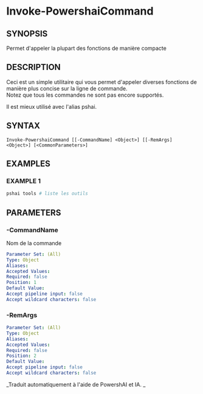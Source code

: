 ﻿---
external help file: powershai-help.xml
schema: 2.0.0
powershai: true
---

# Invoke-PowershaiCommand

## SYNOPSIS <!--!= @#Synop !-->
Permet d'appeler la plupart des fonctions de manière compacte

## DESCRIPTION <!--!= @#Desc !-->
Ceci est un simple utilitaire qui vous permet d'appeler diverses fonctions de manière plus concise sur la ligne de commande.  
Notez que tous les commandes ne sont pas encore supportés.

Il est mieux utilisé avec l'alias pshai.

## SYNTAX <!--!= @#Syntax !-->

```
Invoke-PowershaiCommand [[-CommandName] <Object>] [[-RemArgs] <Object>] [<CommonParameters>]
```

## EXAMPLES <!--!= @#Ex !-->

### EXAMPLE 1
```powershell
pshai tools # liste les outils
```


## PARAMETERS <!--!= @#Params !-->

### -CommandName
Nom de la commande

```yml
Parameter Set: (All)
Type: Object
Aliases: 
Accepted Values: 
Required: false
Position: 1
Default Value: 
Accept pipeline input: false
Accept wildcard characters: false
```

### -RemArgs

```yml
Parameter Set: (All)
Type: Object
Aliases: 
Accepted Values: 
Required: false
Position: 2
Default Value: 
Accept pipeline input: false
Accept wildcard characters: false
```



<!--PowershaiAiDocBlockStart-->
_Traduit automatiquement à l'aide de PowershAI et IA. 
_
<!--PowershaiAiDocBlockEnd-->
